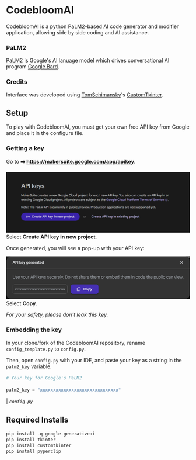 # CodebloomAI
CodebloomAI is a python PaLM2-based AI code generator and modifier application, allowing side by side coding and AI assistance.

### PaLM2
[PaLM2](https://github.com/google/generative-ai-docs/) is Google's AI lanuage model which drives conversational AI program [Google Bard](https://bard.google.com).

### Credits
Interface was developed using [TomSchimansky](https://github.com/TomSchimansky)'s [CustomTkinter](https://github.com/TomSchimansky/CustomTkinter).


## Setup
To play with CodebloomAI, you must get your own free API key from Google and place it in the configure file.

### Getting a key
Go to **➡️ https://makersuite.google.com/app/apikey**.

![](doc-images/google-api-box.png)
Select **Create API key in new project**.

Once generated, you will see a pop-up with your API key:

![](doc-images/google-api-generated.png)
Select **Copy**.

*For your safety, please don't leak this key.*

### Embedding the key
In your clone/fork of the CodebloomAI repository, rename `config_template.py` to `config.py`. 

Then, open `config.py` with your IDE, and paste your key as a string in the `palm2_key` variable.

```python
# Your key for Google's PaLM2

palm2_key = "xxxxxxxxxxxxxxxxxxxxxxxxxxxxxx"
```
| *`config.py`*


## Required Installs
```
pip install -q google-generativeai
pip install tkinter
pip install customtkinter
pip install pyperclip
```
